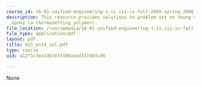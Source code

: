 ```yaml
---
course_id: 16-01-unified-engineering-i-ii-iii-iv-fall-2005-spring-2006
description: This resource provides solutions to problem set on Young's modulus for
  epoxy (a thermosetting polymer).
file_location: /coursemedia/16-01-unified-engineering-i-ii-iii-iv-fall-2005-spring-2006/a12f1c3ea33b7e3f498a3ad337dd3cd6_m21_ps14_sol.pdf
file_type: application/pdf
layout: pdf
title: m21_ps14_sol.pdf
type: course
uid: a12f1c3ea33b7e3f498a3ad337dd3cd6

---
```

None